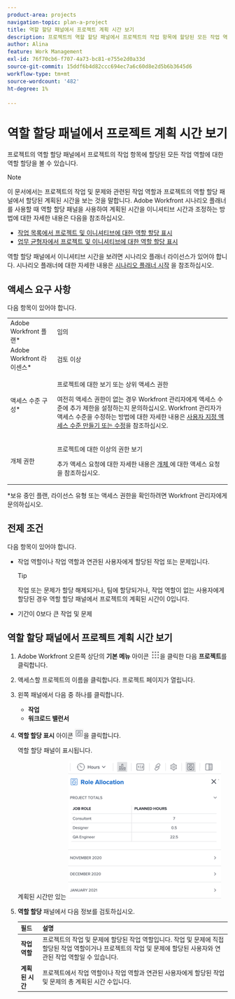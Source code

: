 ```yaml
---
product-area: projects
navigation-topic: plan-a-project
title: 역할 할당 패널에서 프로젝트 계획 시간 보기
description: 프로젝트의 역할 할당 패널에서 프로젝트의 작업 항목에 할당된 모든 작업 역할에 대한 역할 할당을 볼 수 있습니다.
author: Alina
feature: Work Management
exl-id: 76f70cb6-f707-4a73-bc81-e755e2d0a33d
source-git-commit: 15ddf6b4d82ccc694ec7a6c60d8e2d5b6b3645d6
workflow-type: tm+mt
source-wordcount: '482'
ht-degree: 1%

---
```


# 역할 할당 패널에서 프로젝트 계획 시간 보기

프로젝트의 역할 할당 패널에서 프로젝트의 작업 항목에 할당된 모든 작업 역할에 대한 역할 할당을 볼 수 있습니다.

>[!NOTE]
>
>이 문서에서는 프로젝트의 작업 및 문제와 관련된 작업 역할과 프로젝트의 역할 할당 패널에서 할당된 계획된 시간을 보는 것을 말합니다. Adobe Workfront 시나리오 플래너를 사용할 때 역할 할당 패널을 사용하여 계획된 시간을 이니셔티브 시간과 조정하는 방법에 대한 자세한 내용은 다음을 참조하십시오.
>
>* [작업 목록에서 프로젝트 및 이니셔티브에 대한 역할 할당 표시](../../../scenario-planner/show-role-allocation-task-list-nwe.md)
>* [업무 균형자에서 프로젝트 및 이니셔티브에 대한 역할 할당 표시](../../../scenario-planner/show-role-allocation-workload-balancer.md)
>
>  역할 할당 패널에서 이니셔티브 시간을 보려면 시나리오 플래너 라이선스가 있어야 합니다. 시나리오 플래너에 대한 자세한 내용은 [시나리오 플래너 시작](../../../scenario-planner/get-started-with-scenario-planning.md) 을 참조하십시오.
>

## 액세스 요구 사항

<!--drafted for P&P:

<table style="table-layout:auto"> 
 <col> 
 <col> 
 <tbody> 
  <tr> 
   <td role="rowheader">Adobe Workfront plan*</td> 
   <td> <p>Any </p> </td> 
  </tr> 
  <tr> 
   <td role="rowheader">Adobe Workfront license*</td> 
   <td> <p>Current license: Light or higher</p> 
   Or
   <p>Legacy license: Review or higher</p> 
   </td> 
  </tr> 
  <tr> 
   <td role="rowheader">Access level configurations*</td> 
   <td> <p>View or higher access to Projects</p> <p>If you still don't have access, ask your Workfront administrator if they set additional restrictions in your access level. For information on how a Workfront administrator can modify your access level, see <a href="../../../administration-and-setup/add-users/configure-and-grant-access/create-modify-access-levels.md" class="MCXref xref">Create or modify custom access levels</a>.</p> </td> 
  </tr> 
  <tr> 
   <td role="rowheader">Object permissions</td> 
   <td> <p>View or higher permissions on the project</p> <p>For information on requesting additional access, see <a href="../../../workfront-basics/grant-and-request-access-to-objects/request-access.md" class="MCXref xref">Request access to objects </a>.</p> </td> 
  </tr> 
 </tbody> 
</table>

-->

다음 항목이 있어야 합니다.

<table style="table-layout:auto"> 
 <col> 
 <col> 
 <tbody> 
  <tr> 
   <td role="rowheader">Adobe Workfront 플랜*</td> 
   <td> <p>임의 </p> </td> 
  </tr> 
  <tr> 
   <td role="rowheader">Adobe Workfront 라이센스*</td> 
   <td> <p>검토 이상</p> </td> 
  </tr> 
  <tr> 
   <td role="rowheader">액세스 수준 구성*</td> 
   <td> <p>프로젝트에 대한 보기 또는 상위 액세스 권한</p> <p>여전히 액세스 권한이 없는 경우 Workfront 관리자에게 액세스 수준에 추가 제한을 설정하는지 문의하십시오. Workfront 관리자가 액세스 수준을 수정하는 방법에 대한 자세한 내용은 <a href="../../../administration-and-setup/add-users/configure-and-grant-access/create-modify-access-levels.md" class="MCXref xref">사용자 지정 액세스 수준 만들기 또는 수정</a>을 참조하십시오.</p> </td> 
  </tr> 
  <tr> 
   <td role="rowheader">개체 권한</td> 
   <td> <p>프로젝트에 대한 이상의 권한 보기</p> <p>추가 액세스 요청에 대한 자세한 내용은 <a href="../../../workfront-basics/grant-and-request-access-to-objects/request-access.md" class="MCXref xref">개체 </a>에 대한 액세스 요청 을 참조하십시오.</p> </td> 
  </tr> 
 </tbody> 
</table>

&#42;보유 중인 플랜, 라이선스 유형 또는 액세스 권한을 확인하려면 Workfront 관리자에게 문의하십시오.

## 전제 조건

다음 항목이 있어야 합니다.

* 작업 역할이나 작업 역할과 연관된 사용자에게 할당된 작업 또는 문제입니다.

  >[!TIP]
  >
  >작업 또는 문제가 할당 해제되거나, 팀에 할당되거나, 작업 역할이 없는 사용자에게 할당된 경우 역할 할당 패널에서 프로젝트의 계획된 시간이 0입니다.

* 기간이 0보다 큰 작업 및 문제

## 역할 할당 패널에서 프로젝트 계획 시간 보기

1. Adobe Workfront 오른쪽 상단의 **기본 메뉴** 아이콘 ![기본 메뉴 아이콘](assets/main-menu-icon.png)을 클릭한 다음 **프로젝트**&#x200B;를 클릭합니다.
1. 액세스할 프로젝트의 이름을 클릭합니다. 프로젝트 페이지가 열립니다.
1. 왼쪽 패널에서 다음 중 하나를 클릭합니다.

   * **작업**
   * **워크로드 밸런서**

1. **역할 할당 표시** 아이콘 ![역할 할당 표시 아이콘](assets/show-role-allocation-icon.png)을 클릭합니다.

   역할 할당 패널이 표시됩니다.

   계획된 시간만 있는 ![역할 할당 패널](assets/role-allocation-panel-planned-hours-only-350x316.png)

1. **역할 할당** 패널에서 다음 정보를 검토하십시오.

   | 필드 | 설명 |
   |---|---|
   | **작업 역할** | 프로젝트의 작업 및 문제에 할당된 작업 역할입니다. 작업 및 문제에 직접 할당된 작업 역할이거나 프로젝트의 작업 및 문제에 할당된 사용자와 연관된 작업 역할일 수 있습니다. |
   | **계획된 시간** | 프로젝트에서 작업 역할이나 작업 역할과 연관된 사용자에게 할당된 작업 및 문제의 총 계획된 시간 수입니다. |

